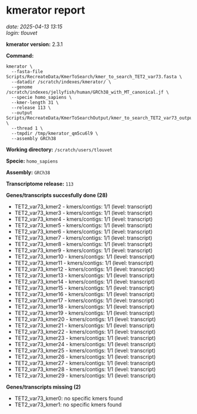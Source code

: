 # kmerator report
*date: 2025-04-13 13:15*  
*login: tlouvet*

**kmerator version:** 2.3.1

**Command:**

```
kmerator \
  --fasta-file Scripts/RecreateData/KmerToSearch/kmer_to_search_TET2_var73.fasta \
  --datadir /scratch/indexes/kmerator/ \
  --genome /scratch/indexes/jellyfish/human/GRCh38_with_MT_canonical.jf \
  --specie homo_sapiens \
  --kmer-length 31 \
  --release 113 \
  --output Scripts/RecreateData/KmerToSearchOutput/kmer_to_search_TET2_var73_output \
  --thread 1 \
  --tmpdir /tmp/kmerator_qm5cu6l9 \
  --assembly GRCh38
```

**Working directory:** `/scratch/users/tlouvet`

**Specie:** `homo_sapiens`

**Assembly:** `GRCh38`

**Transcriptome release:** `113`

**Genes/transcripts succesfully done (28)**

- TET2_var73_kmer2 - kmers/contigs: 1/1 (level: transcript)
- TET2_var73_kmer3 - kmers/contigs: 1/1 (level: transcript)
- TET2_var73_kmer4 - kmers/contigs: 1/1 (level: transcript)
- TET2_var73_kmer5 - kmers/contigs: 1/1 (level: transcript)
- TET2_var73_kmer6 - kmers/contigs: 1/1 (level: transcript)
- TET2_var73_kmer7 - kmers/contigs: 1/1 (level: transcript)
- TET2_var73_kmer8 - kmers/contigs: 1/1 (level: transcript)
- TET2_var73_kmer9 - kmers/contigs: 1/1 (level: transcript)
- TET2_var73_kmer10 - kmers/contigs: 1/1 (level: transcript)
- TET2_var73_kmer11 - kmers/contigs: 1/1 (level: transcript)
- TET2_var73_kmer12 - kmers/contigs: 1/1 (level: transcript)
- TET2_var73_kmer13 - kmers/contigs: 1/1 (level: transcript)
- TET2_var73_kmer14 - kmers/contigs: 1/1 (level: transcript)
- TET2_var73_kmer15 - kmers/contigs: 1/1 (level: transcript)
- TET2_var73_kmer16 - kmers/contigs: 1/1 (level: transcript)
- TET2_var73_kmer17 - kmers/contigs: 1/1 (level: transcript)
- TET2_var73_kmer18 - kmers/contigs: 1/1 (level: transcript)
- TET2_var73_kmer19 - kmers/contigs: 1/1 (level: transcript)
- TET2_var73_kmer20 - kmers/contigs: 1/1 (level: transcript)
- TET2_var73_kmer21 - kmers/contigs: 1/1 (level: transcript)
- TET2_var73_kmer22 - kmers/contigs: 1/1 (level: transcript)
- TET2_var73_kmer23 - kmers/contigs: 1/1 (level: transcript)
- TET2_var73_kmer24 - kmers/contigs: 1/1 (level: transcript)
- TET2_var73_kmer25 - kmers/contigs: 1/1 (level: transcript)
- TET2_var73_kmer26 - kmers/contigs: 1/1 (level: transcript)
- TET2_var73_kmer27 - kmers/contigs: 1/1 (level: transcript)
- TET2_var73_kmer28 - kmers/contigs: 1/1 (level: transcript)
- TET2_var73_kmer29 - kmers/contigs: 1/1 (level: transcript)


**Genes/transcripts missing (2)**

- TET2_var73_kmer0: no specific kmers found
- TET2_var73_kmer1: no specific kmers found
